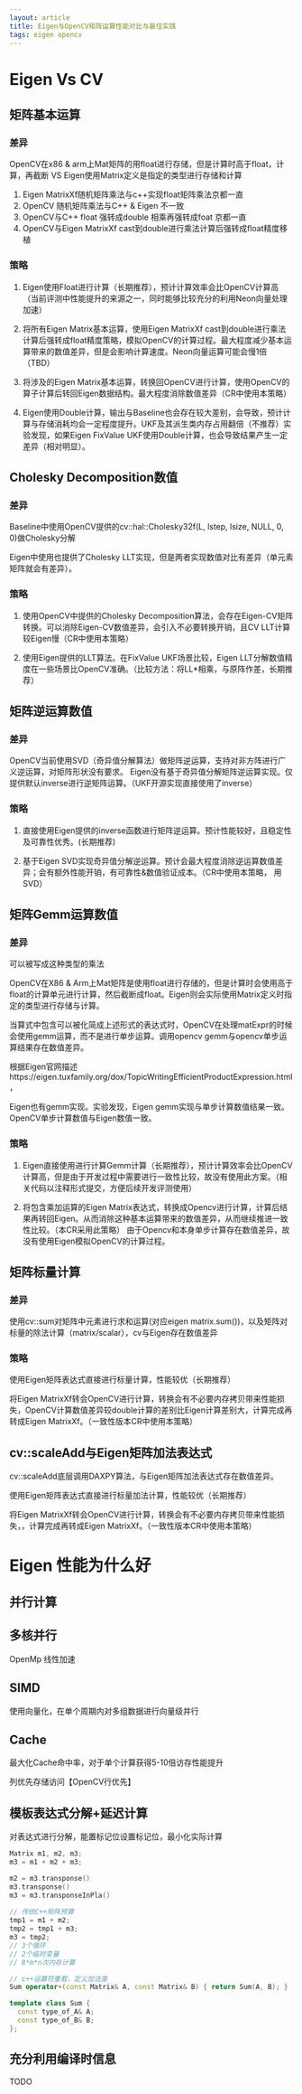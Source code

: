 ```yaml
---
layout: article
title: Eigen与OpenCV矩阵运算性能对比与最佳实践
tags: eigen opencv
---
```


# Eigen Vs CV

## 矩阵基本运算

### 差异

OpenCV在x86 & arm上Mat矩阵的用float进行存储，但是计算时高于float，计算，再截断
VS
Eigen使用Matrix定义是指定的类型进行存储和计算

1. Eigen MatrixXf随机矩阵乘法与c++实现float矩阵乘法京都一直
2. OpenCV 随机矩阵乘法与C++ & Eigen 不一致
3. OpenCV与C++ float 强转成double 相乘再强转成foat 京都一直
4. OpenCV与Eigen MatrixXf cast到double进行乘法计算后强转成float精度移植

### 策略

1. Eigen使用Float进行计算（长期推荐），预计计算效率会比OpenCV计算高（当前评测中性能提升的来源之一，同时能够比较充分的利用Neon向量处理加速）

2. 将所有Eigen Matrix基本运算，使用Eigen MatrixXf cast到double进行乘法计算后强转成float精度策略，模拟OpenCV的计算过程。最大程度减少基本运算带来的数值差异，但是会影响计算速度。Neon向量运算可能会慢1倍（TBD）

3. 将涉及的Eigen Matrix基本运算，转换回OpenCV进行计算，使用OpenCV的算子计算后转回Eigen数据结构。最大程度消除数值差异（CR中使用本策略）

4. Eigen使用Double计算，输出与Baseline也会存在较大差别，会导致，预计计算与存储消耗均会一定程度提升。UKF及其派生类内存占用翻倍（不推荐）实验发现，如果Eigen FixValue UKF使用Double计算，也会导致结果产生一定差异（相对明显）。


## Cholesky Decomposition数值
### 差异
Baseline中使用OpenCV提供的cv::hal::Cholesky32f(L, lstep, lsize, NULL, 0, 0)做Cholesky分解

Eigen中使用也提供了Cholesky LLT实现，但是两者实现数值对比有差异（单元素矩阵就会有差异）。


### 策略

1. 使用OpenCV中提供的Cholesky Decomposition算法，会存在Eigen-CV矩阵转换。可以消除Eigen-CV数值差异，会引入不必要转换开销，且CV LLT计算较Eigen慢（CR中使用本策略）

2. 使用Eigen提供的LLT算法。在FixValue UKF场景比较，Eigen LLT分解数值精度在一些场景比OpenCV准确。（比较方法：将LL*相乘，与原阵作差，长期推荐）


## 矩阵逆运算数值

### 差异

OpenCV当前使用SVD（奇异值分解算法）做矩阵逆运算，支持对非方阵进行广义逆运算，对矩阵形状没有要求。
Eigen没有基于奇异值分解矩阵逆运算实现。仅提供默认inverse进行逆矩阵运算。（UKF开源实现直接使用了inverse）
### 策略


1. 直接使用Eigen提供的inverse函数进行矩阵逆运算。预计性能较好，且稳定性及可靠性优秀。(长期推荐)


2. 基于Eigen SVD实现奇异值分解逆运算。预计会最大程度消除逆运算数值差异；会有额外性能开销，有可靠性&数值验证成本。（CR中使用本策略， 用SVD）


## 矩阵Gemm运算数值

### 差异

可以被写成这种类型的乘法


OpenCV在X86 & Arm上Mat矩阵是使用float进行存储的，但是计算时会使用高于float的计算单元进行计算，然后截断成float。Eigen则会实际使用Matrix定义时指定的类型进行存储与计算。

当算式中包含可以被化简成上述形式的表达式时，OpenCV在处理matExpr的时候会使用gemm运算，而不是进行单步运算。调用opencv gemm与opencv单步运算结果存在数值差异。

根据Eigen官网描述https://eigen.tuxfamily.org/dox/TopicWritingEfficientProductExpression.html，

Eigen也有gemm实现。实验发现，Eigen gemm实现与单步计算数值结果一致。
OpenCV单步计算数值与Eigen数值一致。

### 策略

1. Eigen直接使用进行计算Gemm计算（长期推荐），预计计算效率会比OpenCV计算高，但是由于开发过程中需要进行一致性比较，故没有使用此方案。（相关代码以注释形式提交，方便后续开发评测使用）


2. 将包含乘加运算的Eigen Matrix表达式，转换成Opencv进行计算，计算后结果再转回Eigen。从而消除这种基本运算带来的数值差异，从而继续推进一致性比较。（本CR采用此策略）
由于Opencv和本身单步计算存在数值差异，故没有使用Eigen模拟OpenCV的计算过程。


## 矩阵标量计算

### 差异

使用cv::sum对矩阵中元素进行求和运算(对应eigen matrix.sum())，以及矩阵对标量的除法计算（matrix/scalar），cv与Eigen存在数值差异

### 策略


使用Eigen矩阵表达式直接进行标量计算，性能较优（长期推荐）


将Eigen MatrixXf转会OpenCV进行计算，转换会有不必要内存拷贝带来性能损失，OpenCV计算数值差异较double计算的差别比Eigen计算差别大，计算完成再转成Eigen MatrixXf。（一致性版本CR中使用本策略）

## cv::scaleAdd与Eigen矩阵加法表达式
cv::scaleAdd底层调用DAXPY算法，与Eigen矩阵加法表达式存在数值差异。


使用Eigen矩阵表达式直接进行标量加法计算，性能较优（长期推荐）

将Eigen MatrixXf转会OpenCV进行计算，转换会有不必要内存拷贝带来性能损失，，计算完成再转成Eigen MatrixXf。（一致性版本CR中使用本策略）


# Eigen 性能为什么好

## 并行计算

## 多核并行
OpenMp 线性加速

## SIMD
使用向量化，在单个周期内对多组数据进行向量级并行

## Cache
最大化Cache命中率，对于单个计算获得5-10倍访存性能提升

列优先存储访问【OpenCV行优先】


## 模板表达式分解+延迟计算

对表达式进行分解，能置标记位设置标记位，最小化实际计算
```cpp
Matrix m1, m2, m3;
m3 = m1 + m2 + m3; 

m2 = m3.transponse()
m3.transponse()
m3 = m3.transponseInPla()
 
// 传统C++矩阵预算
tmp1 = m1 + m2; 
tmp2 = tmp1 + m3; 
m3 = tmp2; 
// 3个循环
// 2个临时变量
// 8*m*n次内存计算
```

```cpp
// c++运算符重载，定义加法类
Sum operator+(const Matrix& A, const Matrix& B) { return Sum(A, B); }

template class Sum {
  const type_of_A& A;
  const type_of_B& B;
};
```


## 充分利用编译时信息
TODO